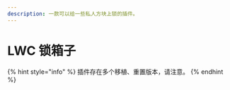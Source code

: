 ```yaml
---
description: 一款可以给一些私人方块上锁的插件。
---
```


# LWC 锁箱子

{% hint style="info" %}
​插件存在多个移植、重置版本，请注意。
{% endhint %}
